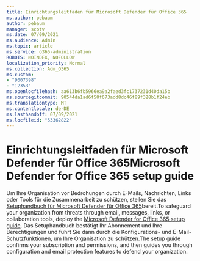 ```yaml
---
title: Einrichtungsleitfaden für Microsoft Defender für Office 365
ms.author: pebaum
author: pebaum
manager: scotv
ms.date: 07/09/2021
ms.audience: Admin
ms.topic: article
ms.service: o365-administration
ROBOTS: NOINDEX, NOFOLLOW
localization_priority: Normal
ms.collection: Adm_O365
ms.custom:
- "9007398"
- "12353"
ms.openlocfilehash: aa613b6fb5966ea9a2faed3fc1737231d40da15b
ms.sourcegitcommit: 90544da1ad6f50f673add8dc46f89f328b1f24eb
ms.translationtype: MT
ms.contentlocale: de-DE
ms.lasthandoff: 07/09/2021
ms.locfileid: "53362822"
---
```

# <a name="microsoft-defender-for-office-365-setup-guide"></a><span data-ttu-id="d7034-102">Einrichtungsleitfaden für Microsoft Defender für Office 365</span><span class="sxs-lookup"><span data-stu-id="d7034-102">Microsoft Defender for Office 365 setup guide</span></span>

<span data-ttu-id="d7034-103">Um Ihre Organisation vor Bedrohungen durch E-Mails, Nachrichten, Links oder Tools für die Zusammenarbeit zu schützen, stellen Sie das [Setuphandbuch für Microsoft Defender für Office 365](https://admin.microsoft.com/adminportal/home#/modernonboarding/office365advancedthreatprotectionadvisor)bereit.</span><span class="sxs-lookup"><span data-stu-id="d7034-103">To safeguard your organization from threats through email, messages, links, or collaboration tools, deploy the [Microsoft Defender for Office 365‎ setup guide](https://admin.microsoft.com/adminportal/home#/modernonboarding/office365advancedthreatprotectionadvisor).</span></span> <span data-ttu-id="d7034-104">Das Setuphandbuch bestätigt Ihr Abonnement und Ihre Berechtigungen und führt Sie dann durch die Konfigurations- und E-Mail-Schutzfunktionen, um Ihre Organisation zu schützen.</span><span class="sxs-lookup"><span data-stu-id="d7034-104">The setup guide confirms your subscription and permissions, and then guides you through configuration and email protection features to defend your organization.</span></span>